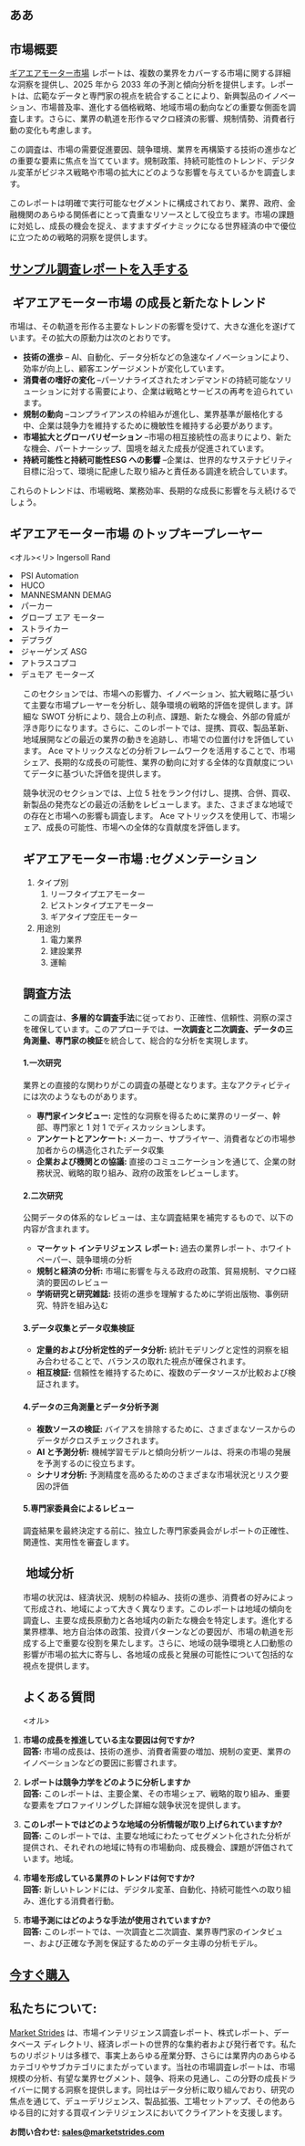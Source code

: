  <h2>ああ</h2>
 <h2>市場概要</h2>
 <p><a href=""https://marketstrides.com/report/ギアエアモーター市場"">ギアエアモーター市場</a> レポートは、複数の業界をカバーする市場に関する詳細な洞察を提供し、2025 年から 2033 年の予測と傾向分析を提供します。レポートは、広範なデータと専門家の視点を統合することにより、新興製品のイノベーション、市場普及率、進化する価格戦略、地域市場の動向などの重要な側面を調査します。さらに、業界の軌道を形作るマクロ経済の影響、規制情勢、消費者行動の変化も考慮します。</p>
 <p>この調査は、市場の需要促進要因、競争環境、業界を再構築する技術の進歩などの重要な要素に焦点を当てています。規制政策、持続可能性のトレンド、デジタル変革がビジネス戦略や市場の拡大にどのような影響を与えているかを調査します。</p>
 <p>このレポートは明確で実行可能なセグメントに構成されており、業界、政府、金融機関のあらゆる関係者にとって貴重なリソースとして役立ちます。市場の課題に対処し、成長の機会を捉え、ますますダイナミックになる世界経済の中で優位に立つための戦略的洞察を提供します。</p>
 <h2><strong><a href=""https://marketstrides.com/request-sample/ギアエアモーター市場"">サンプル調査レポートを入手する</a></strong></h2>
 <h2>&nbsp;ギアエアモーター市場 の成長と新たなトレンド</h2>
 <p data-start=""41"" data-end=""189"">市場は、その軌道を形作る主要なトレンドの影響を受けて、大きな進化を遂げています。その拡大の原動力は次のとおりです。</p>
 <ul data-start=""191"" data-end=""987"">
 <li data-start=""191"" data-end=""355""><strong data-start=""193"" data-end=""223"">技術の進歩</strong> &ndash; AI、自動化、データ分析などの急速なイノベーションにより、効率が向上し、顧客エンゲージメントが変化しています。</li>
 <li data-start=""356"" data-end=""526""><strong data-start=""358"" data-end=""391"">消費者の嗜好の変化</strong> &ndash;パーソナライズされたオンデマンドの持続可能なソリューションに対する需要により、企業は戦略とサービスの再考を迫られています。</li>
 <li data-start=""527"" data-end=""674""><strong data-start=""529"" data-end=""552"">規制の動向</strong> &ndash;コンプライアンスの枠組みが進化し、業界基準が厳格化する中、企業は競争力を維持するために機敏性を維持する必要があります。</li>
 <li data-start=""675"" data-end=""832""><strong data-start=""677"" data-end=""713"">市場拡大とグローバリゼーション</strong> &ndash;市場の相互接続性の高まりにより、新たな機会、パートナーシップ、国境を越えた成長が促進されています。</li>
 <li data-start=""833"" data-end=""987""><strong data-start=""835"" data-end=""866"">持続可能性と持続可能性ESG への影響</strong> &ndash;企業は、世界的なサステナビリティ目標に沿って、環境に配慮した取り組みと責任ある調達を統合しています。</li>
 </ul>
 <p data-start=""989"" data-end=""1095"" data-is-last-node="""" data-is-only-node="""">これらのトレンドは、市場戦略、業務効率、長期的な成長に影響を与え続けるでしょう。</p>
 <h2>ギアエアモーター市場 のトップキープレーヤー</h2>
 <p><オル><リ>
 Ingersoll Rand</li><li>PSI Automation</li><li>HUCO</li><li>MANNESMANN DEMAG</li><li>パーカー</li><li>グローブ エア モーター</li><li>ストライカー</li><li>デプラグ</li><li>ジャーゲンズ ASG</li><li>アトラスコプコ</li><li>デュモア モーターズ
 
 
 </li><ol></p>
 <p>このセクションでは、市場への影響力、イノベーション、拡大戦略に基づいて主要な市場プレーヤーを分析し、競争環境の戦略的評価を提供します。詳細な SWOT 分析により、競合上の利点、課題、新たな機会、外部の脅威が浮き彫りになります。さらに、このレポートでは、提携、買収、製品革新、地域展開などの最近の業界の動きを追跡し、市場での位置付けを評価しています。 Ace マトリックスなどの分析フレームワークを活用することで、市場シェア、長期的な成長の可能性、業界の動向に対する全体的な貢献度についてデータに基づいた評価を提供します。</p>
 <p>競争状況のセクションでは、上位 5 社をランク付けし、提携、合併、買収、新製品の発売などの最近の活動をレビューします。また、さまざまな地域での存在と市場への影響も調査します。 Ace マトリックスを使用して、市場シェア、成長の可能性、市場への全体的な貢献度を評価します。</p>
 <h2>ギアエアモーター市場 :セグメンテーション</h2>
 <p><ol><li>タイプ別<ol><li>リーフタイプエアモーター</li><li>ピストンタイプエアモーター</li><li>ギアタイプ空圧モーター</li></ol></li><li>用途別<ol><li>電力業界</li><li>建設業界</li><li>運輸</li></ol></li></ol></p>
 <h2>調査方法</h2>
 <p data-start=""131"" data-end=""379"">この調査は、<strong data-start=""152"" data-end=""190"">多層的な調査手法</strong>に従っており、正確性、信頼性、洞察の深さを確保しています。このアプローチでは、<strong data-start=""271"" data-end=""348"">一次調査と二次調査、データの三角測量、専門家の検証</strong>を統合して、総合的な分析を実現します。</p>
 <h4 data-start=""381"" data-end=""411""><strong data-start=""386"" data-end=""409"">1.一次研究</strong></h4>
 <p data-start=""412"" data-end=""503"">業界との直接的な関わりがこの調査の基礎となります。主なアクティビティには次のようなものがあります。</p>
 <ul data-start=""504"" data-end=""932"">
 <li data-start=""504"" data-end=""636""><strong data-start=""506"" data-end=""528"">専門家インタビュー:</strong>&nbsp;定性的な洞察を得るために業界のリーダー、幹部、専門家と 1 対 1 でディスカッションします。</li>
 <li data-start=""637"" data-end=""774""><strong data-start=""639"" data-end=""668"">アンケートとアンケート:</strong>&nbsp;メーカー、サプライヤー、消費者などの市場参加者からの構造化されたデータ収集</li>
 <li data-start=""775"" data-end=""932""><strong data-start=""777"" data-end=""823"">企業および機関との協議:</strong>&nbsp;直接のコミュニケーションを通じて、企業の財務状況、戦略的取り組み、政府の政策をレビューします。</li>
 </ul>
 <h4 data-start=""934"" data-end=""966""><strong data-start=""939"" data-end=""964"">2.二次研究</strong></h4>
 <p data-start=""967"" data-end=""1046"">公開データの体系的なレビューは、主な調査結果を補完するもので、以下の内容が含まれます。</p>
 <ul data-start=""1047"" data-end=""1444"">
 <li data-start=""1047"" data-end=""1160""><strong data-start=""1049"" data-end=""1081"">マーケット インテリジェンス レポート:</strong>&nbsp;過去の業界レポート、ホワイト ペーパー、競争環境の分析</li>
 <li data-start=""1161"" data-end=""1300""><strong data-start=""1163"" data-end=""1200"">規制と経済の分析:</strong>&nbsp;市場に影響を与える政府の政策、貿易規制、マクロ経済的要因のレビュー</li>
 <li data-start=""1301"" data-end=""1444""><strong data-start=""1303"" data-end=""1336"">学術研究と研究雑誌:</strong>&nbsp;技術の進歩を理解するために学術出版物、事例研究、特許を組み込む</li>
 </ul>
 <h4 data-start=""1446"" data-end=""1488""><strong data-start=""1451"" data-end=""1486"">3.データ収集とデータ収集検証</strong></h4>
 <ul data-start=""1489"" data-end=""1735"">
 <li data-start=""1489"" data-end=""1633""><strong data-start=""1491"" data-end=""1536"">定量的および分析定性的データ分析:</strong>&nbsp;統計モデリングと定性的洞察を組み合わせることで、バランスの取れた視点が確保されます。</li>
 <li data-start=""1634"" data-end=""1735""><strong data-start=""1636"" data-end=""1659"">相互検証:</strong>&nbsp;信頼性を維持するために、複数のデータソースが比較および検証されます。</li>
 </ul>
 <h4 data-start=""1737"" data-end=""1783""><strong data-start=""1742"" data-end=""1781"">4.データの三角測量とデータ分析予測</strong></h4>
 <ul data-start=""1784"" data-end=""2134"">
 <li data-start=""1784"" data-end=""1882""><strong data-start=""1786"" data-end=""1816"">複数ソースの検証:</strong>&nbsp;バイアスを排除するために、さまざまなソースからのデータがクロスチェックされます。</li>
 <li data-start=""1883"" data-end=""2016""><strong data-start=""1885"" data-end=""1915"">AI と予測分析:</strong>&nbsp;機械学習モデルと傾向分析ツールは、将来の市場の発展を予測するのに役立ちます。</li>
 <li data-start=""2017"" data-end=""2134""><strong data-start=""2019"" data-end=""2041"">シナリオ分析:</strong>&nbsp;予測精度を高めるためのさまざまな市場状況とリスク要因の評価</li>
 </ul>
 <h4 data-start=""2136"" data-end=""2169""><strong data-start=""2141"" data-end=""2167"">5.専門家委員会によるレビュー</strong></h4>
 <p data-start=""2170"" data-end=""2306"">調査結果を最終決定する前に、独立した専門家委員会がレポートの正確性、関連性、実用性を審査します。</p>
 <h2>&nbsp;地域分析</h2>
 <p>市場の状況は、経済状況、規制の枠組み、技術の進歩、消費者の好みによって形成され、地域によって大きく異なります。このレポートは地域の傾向を調査し、主要な成長原動力と各地域内の新たな機会を特定します。進化する業界標準、地方自治体の政策、投資パターンなどの要因が、市場の軌道を形成する上で重要な役割を果たします。さらに、地域の競争環境と人口動態の影響が市場の拡大に寄与し、各地域の成長と発展の可能性について包括的な視点を提供します。</p>
 <h2>よくある質問</h2>
 <オル>
 <li data-start=""379"" data-end=""594"">
 <p data-start=""382"" data-end=""594""><strong>市場の成長を推進している主な要因は何ですか?</strong><br data-start=""429"" data-end=""432"" /><strong data-start=""435"" data-end=""443"">回答:</strong> 市場の成長は、技術の進歩、消費者需要の増加、規制の変更、業界のイノベーションなどの要因に影響されます。</p>
 </li>
 <li data-start=""596"" data-end=""813"">
 <p data-start=""599"" data-end=""813""><strong data-start=""599"" data-end=""652"">レポートは競争力学をどのように分析しますか</strong><br data-start=""652"" data-end=""655"" /><strong data-start=""658"" data-end=""ギアエアモーター市場"">回答:</strong> このレポートは、主要企業、その市場シェア、戦略的取り組み、重要な要素をプロファイリングした詳細な競争状況を提供します。 </p>
 </li>
 <li data-start=""815"" data-end=""1034"">
 <p data-start=""818"" data-end=""1034""><strong data-start=""818"" data-end=""871"">このレポートではどのような地域の分析情報が取り上げられていますか?</strong><br data-start=""871"" data-end=""874"" /><strong data-start=""877"" data-end=""885"">回答:</strong> このレポートでは、主要な地域にわたってセグメント化された分析が提供され、それぞれの地域に特有の市場動向、成長機会、課題が評価されています。地域。</p>
 </li>
 <li data-start=""1036"" data-end=""1224"">
 <p data-start=""1039"" data-end=""1224""><strong data-start=""1039"" data-end=""1088"">市場を形成している業界のトレンドは何ですか?</strong><br data-start=""1088"" data-end=""1091"" /><strong data-start=""1094"" data-end=""1102"">回答:</strong> 新しいトレンドには、デジタル変革、自動化、持続可能性への取り組み、進化する消費者行動。</p>
 </li>
 <li data-start=""1226"" data-end=""1450"">
 <p data-start=""1229"" data-end=""1450""><strong data-start=""1229"" data-end=""1280"">市場予測にはどのような手法が使用されていますか?</strong><br data-start=""1280"" data-end=""1283"" /><strong data-start=""1286"" data-end=""1294"">回答:</strong> このレポートでは、一次調査と二次調査、業界専門家のインタビュー、および正確な予測を保証するためのデータ主導の分析モデル。</p>
 </li>
 </ol>
 <h2><strong><a href=""https://marketstrides.com/buyNow/ギアエアモーター市場"">今すぐ購入</a></strong></h2>
 <h2>私たちについて:</h2>
 <p><a href=""https://marketstrides.com/"">Market Strides</a>&nbsp;は、市場インテリジェンス調査レポート、株式レポート、データベース ディレクトリ、経済レポートの世界的な集約者および発行者です。私たちのリポジトリは多様で、事実上あらゆる産業分野、さらには業界内のあらゆるカテゴリやサブカテゴリにまたがっています。当社の市場調査レポートは、市場規模の分析、有望な業界セグメント、競争、将来の見通し、この分野の成長ドライバーに関する洞察を提供します。同社はデータ分析に取り組んでおり、研究の焦点を通じて、デューデリジェンス、製品拡張、工場セットアップ、その他あらゆる目的に対する買収インテリジェンスにおいてクライアントを支援します。</p>
 <p><strong>お問い合わせ: <a href=""mailto:sales@marketstrides.com"">sales@marketstrides.com</a></strong></p>
